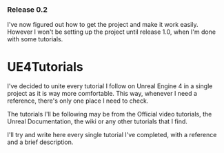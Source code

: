 ### Release 0.2
I've now figured out how to get the project and make it work easily. However I won't be setting up the project until release 1.0, when I'm done with some tutorials.


# UE4Tutorials
I've decided to unite every tutorial I follow on Unreal Engine 4 in a single project as it is way more comfortable. This way, whenever I need a reference, there's only one place I need to check.

The tutorials I'll be following may be from the Official video tutorials, the Unreal Documentation, the wiki or any other tutorials that I find.

I'll try and write here every single tutorial I've completed, with a reference and a brief description.
